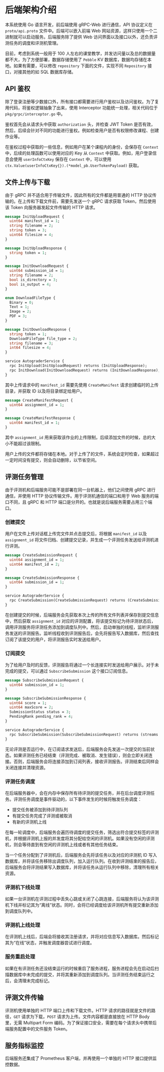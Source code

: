 # 后端架构介绍

本系统使用 Go 语言开发，前后端使用 gRPC-Web 进行通信，API 协议定义在 `proto/api.proto` 文件中。后端可以嵌入前端 Web 网站资源，这样只使用一个二进制就可以启动服务。后端服务除了提供 Web 访问界面以及接口以外，还负责评测任务的调度和评测机管理。

目前，考虑到系统一般用于 100 人左右的课堂教学，并发访问量以及总的数据量都不大，为了方便部署，数据存储使用了 `Pebble` KV 数据库，数据均存储在本地。如果有需要，可以修改 `repository` 下面的文件，实现不同 `Repository` 接口，对接其他的如 SQL 数据库存储。

## API 鉴权

除了登录注册等少数接口外，所有接口都需要进行用户鉴权以及访问鉴权。为了复用代码，将鉴权逻辑抽象了出来，使用 Interceptor 功能统一处理，相关代码位于 `pkg/grpc/interceptor.go` 中。

鉴权首先会从请求头中获取 `authorization` 头，并检查 JWT Token 是否有效，然后，后续会针对不同的功能进行鉴权。例如检查用户是否有权限修改课程、创建作业等。

在鉴权过程中获取的一些信息，例如用户在某个课程内的身份，会保存在 `Context` 中，后续的处理函数可以使用对应的 Key 从 `Context` 中获取。例如，用户登录信息会使用 `userInfoCtxKey` 保存在 `Context` 中，可以使用 `ctx.Value(userInfoCtxKey{}).(*model_pb.UserTokenPayload)` 获取。

## 文件上传与下载

由于 gRPC 并不适合用于传输文件，因此所有的文件都是用普通的 HTTP 协议传输的。在上传和下载文件前，需要先发送一个 gRPC 请求获取 Token，然后使用该 Token 向服务器发起文件传输的 HTTP 请求。

```protobuf
message InitUploadRequest {
  uint64 manifest_id = 1;
  string filename = 2;
  string token = 3;
  uint64 filesize = 4;
}

message InitUploadResponse {
  string token = 1;
}

message InitDownloadRequest {
  uint64 submission_id = 1;
  string filename = 2;
  bool is_directory = 3;
  bool is_output = 4;
}

enum DownloadFileType {
  Binary = 0;
  Text = 1;
  Image = 2;
  PDF = 3;
}

message InitDownloadResponse {
  string token = 1;
  DownloadFileType file_type = 2;
  string filename = 3;
  int64 filesize = 4;
}

service AutograderService {
  rpc InitUpload(InitUploadRequest) returns (InitUploadResponse);
  rpc InitDownload(InitDownloadRequest) returns (InitDownloadResponse);
}
```

其中上传请求中的 `manifest_id` 需要先使用 `CreateManifest` 请求创建临时的上传目录，并获取 ID 以及将目录绑定给用户。

```protobuf
message CreateManifestRequest {
  uint64 assignment_id = 1;
}

message CreateManifestResponse {
  uint64 manifest_id = 1;
}
```

其中 `assignment_id` 用来获取该作业的上传限制，后续添加文件的时候，总的大小不能超过该限制。

用户上传的文件都将存储在本地。对于上传了的文件，系统会定时检查，如果超过一定时间没有提交，则会自动删除，以节省空间。

## 评测任务管理

由于评测机和后端服务可能不是部署在同一台机器上，他们之间使用 gRPC 进行通信，并使用 HTTP 协议传输文件。用于评测机通信的端口和用于 Web 服务的端口不同，且 gRPC 和 HTTP 端口是分开的。也就是说后端服务需要占用三个端口。

### 创建提交

用户在文件上传对话框上传完文件并点击提交后，将根据 `manifest_id` 以及 `assignment_id` 将文件归档、创建提交记录，并生成一个评测任务发送给评测机进行评测。

```protobuf
message CreateSubmissionRequest {
  uint64 assignment_id = 1;
  uint64 manifest_id = 2;
}

message CreateSubmissionResponse {
  uint64 submission_id = 1;
}

service AutograderService {
  rpc CreateSubmission(CreateSubmissionRequest) returns (CreateSubmissionResponse);
}
```

在创建提交的时候，后端服务会先获取本次上传的所有文件列表并保存到提交信息中，然后获取 `assignment_id` 对应的评测配置，将该提交标记为待评测状态后，调用评测服务将评测任务添加到调度队列中。然后，启动单独的线程，监听评测服务发送的评测报告。监听线程收到评测报告后，会先将报告写入数据库，然后查找订阅了该提交的用户，将评测报告实时发送给用户。

### 订阅提交

为了给用户及时的反馈，评测报告将通过一个长连接实时发送给用户展示。对于未完成的提交，可以通过 `SubscribeSubmission` 这个接口订阅信息。

```protobuf
message SubscribeSubmissionRequest {
  uint64 submission_id = 1;
}

message SubscribeSubmissionResponse {
  uint64 score = 1;
  uint64 maxScore = 2;
  SubmissionStatus status = 3;
  PendingRank pending_rank = 4;
}

service AutograderService {
  rpc SubscribeSubmission(SubscribeSubmissionRequest) returns (streams SubscribeSubmissionResponse);
}
```

无论评测是否运行中，在订阅请求发送后，后端服务会先发送一次提交的当前状态。如果评测任务已经结束（评测完成、被取消、发生错误），则会立即关闭连接。否则，后端服务会将连接添加到订阅列表，接收评测报告。评测结束后同样会关闭连接并清理资源。

### 评测任务调度

在后端服务器中，会在内存中保存所有待评测的提交任务，并在后台调度评测任务。评测任务调度是事件驱动的，以下事件发生的时候将触发任务调度：

- 提交任务被添加到待评测队列
- 有提交任务完成了评测或被取消
- 有新的评测机上线

在每一轮调度中，后端服务会遍历待调度的提交任务，筛选出符合提交标签的评测机，并根据评测机上报的并发度将其分配给空闲的评测机。如果没有空闲的评测机，则会等待直到有空闲的评测机上线或者有其他任务结束。

当一个任务分配到了评测机后，后端服务会先将该任务以及对应的评测机 ID 写入数据库，并将该任务移除出调度队列，加入运行队列。在收到评测结束的报告后，后端服务会将评测结果写入数据库，并将该任务从运行队列中移除，清理所有相关资源。

### 评测机下线处理

如果一台评测机在评测过程中丢失心跳或关闭了心跳连接，后端服务将认为该评测机下线并标记其为“离线”状态。同时，会将已经调度给该评测机所有提交重新添加到调度队列中。

### 评测机上线处理

在评测机上线后，后端会将接收其注册请求，并将对应信息写入数据库。然后标记其为“在线”状态，并触发调度器尝试进行调度。

### 服务重启处理

如果在有评测任务还没结束运行的时候重启了服务进程，服务进程会先在启动后扫描数据库中未完成的提交，并将其重新添加到调度队列。当评测任务结束运行之后，会清理未完成标记。

## 评测文件传输

评测机使用单独的 HTTP 端口上传和下载文件。HTTP 请求的路径就是文件的路径，`GET` 请求为下载，`POST` 请求为上传。文件内容都是直接放在 HTTP Body 里，无需 Multipart Form 编码。为了保证接口安全，需要在每个请求头中携带后端服务配置中的文件服务 Token。

## 服务指标监控

后端服务还集成了 Prometheus 客户端，并再使用一个单独的 HTTP 接口提供监控数据。